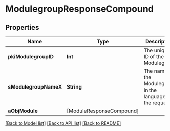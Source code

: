 # ModulegroupResponseCompound

## Properties
Name | Type | Description | Notes
------------ | ------------- | ------------- | -------------
**pkiModulegroupID** | **Int** | The unique ID of the Modulegroup | 
**sModulegroupNameX** | **String** | The name of the Modulegroup in the language of the requester | 
**aObjModule** | [ModuleResponseCompound] |  | [optional] 

[[Back to Model list]](../README.md#documentation-for-models) [[Back to API list]](../README.md#documentation-for-api-endpoints) [[Back to README]](../README.md)


